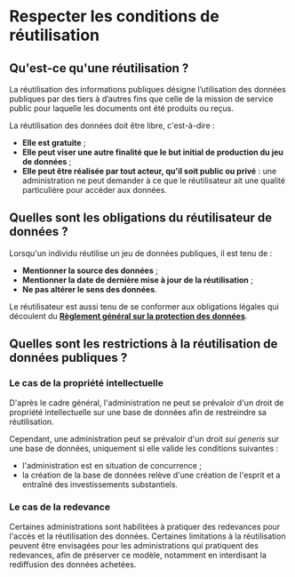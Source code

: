 # Respecter les conditions de réutilisation

## Qu'est-ce qu'une réutilisation ? <a href="#qu-est-ce-qu-une-reutilisation" id="qu-est-ce-qu-une-reutilisation"></a>

La réutilisation des informations publiques désigne l’utilisation des données publiques par des tiers à d’autres fins que celle de la mission de service public pour laquelle les documents ont été produits ou reçus.

La réutilisation des données doit être libre, c'est-à-dire :

* **Elle est gratuite** ;
* **Elle peut viser une autre finalité que le but initial de production du jeu de données** ;
* **Elle peut être réalisée par tout acteur, qu'il soit public ou privé** : une administration ne peut demander à ce que le réutilisateur ait une qualité particulière pour accéder aux données.

## Quelles sont les obligations du réutilisateur de données ?

Lorsqu'un individu réutilise un jeu de données publiques, il est tenu de :

* **Mentionner la source des données** ;
* **Mentionner la date de dernière mise à jour de la réutilisation** ;
* **Ne pas altérer le sens des données**.

Le réutilisateur est aussi tenu de se conformer aux obligations légales qui découlent du [**Règlement général sur la protection des données**](https://www.legifrance.gouv.fr/affichTexte.do?cidTexte=JORFTEXT000037085952\&categorieLien=id).

## Quelles sont les restrictions à la réutilisation de données publiques ?  <a href="#faut-il-utiliser-une-licence" id="faut-il-utiliser-une-licence"></a>

### Le cas de la propriété intellectuelle <a href="#le-cas-de-la-propriete-intellectuelle" id="le-cas-de-la-propriete-intellectuelle"></a>

D'après le cadre général, l'administration ne peut se prévaloir d'un droit de propriété intellectuelle sur une base de données afin de restreindre sa réutilisation.

Cependant, une administration peut se prévaloir d'un droit _sui generis_ sur une base de données, uniquement si elle valide les conditions suivantes :

* l'administration est en situation de concurrence ;
* la création de la base de données relève d'une création de l'esprit et a entraîné des investissements substantiels.

### Le cas de la redevance <a href="#le-cas-de-la-redevance" id="le-cas-de-la-redevance"></a>

Certaines administrations sont habilitées à pratiquer des redevances pour l'accès et la réutilisation des données. Certaines limitations à la réutilisation peuvent être envisagées pour les administrations qui pratiquent des redevances, afin de préserver ce modèle, notamment en interdisant la rediffusion des données achetées.
